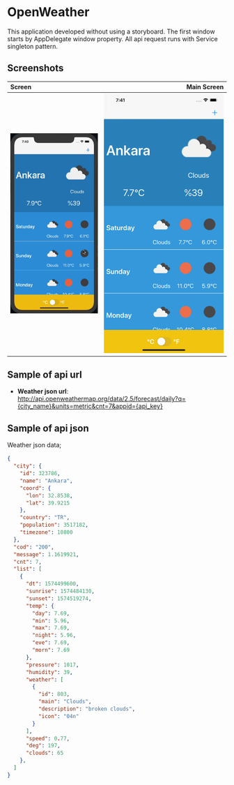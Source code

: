 # OpenWeather
This application developed without using a storyboard. The first window starts by AppDelegate window property. All api request runs with Service singleton pattern.

## Screenshots
|      Screen       | Main Screen       | 
|:------------------|------------------:|
|    ![screen][]    | ![main-screen][]  |

## Sample of api url
- **Weather json url**: 
 http://api.openweathermap.org/data/2.5/forecast/daily?q={city_name}&units=metric&cnt=7&appid={api_key}

## Sample of api json
Weather json data;
```json
{
  "city": {
    "id": 323786,
    "name": "Ankara",
    "coord": {
      "lon": 32.8538,
      "lat": 39.9215
    },
    "country": "TR",
    "population": 3517182,
    "timezone": 10800
  },
  "cod": "200",
  "message": 1.1619921,
  "cnt": 7,
  "list": [
    {
      "dt": 1574499600,
      "sunrise": 1574484130,
      "sunset": 1574519274,
      "temp": {
        "day": 7.69,
        "min": 5.96,
        "max": 7.69,
        "night": 5.96,
        "eve": 7.69,
        "morn": 7.69
      },
      "pressure": 1017,
      "humidity": 39,
      "weather": [
        {
          "id": 803,
          "main": "Clouds",
          "description": "broken clouds",
          "icon": "04n"
        }
      ],
      "speed": 0.77,
      "deg": 197,
      "clouds": 65
    },
  ]
}
```

[screen]: https://github.com/perpeer/OpenWeather/blob/master/images/screen.gif?raw=true
[main-screen]: https://github.com/perpeer/OpenWeather/blob/master/images/MainScreen.png?raw=true